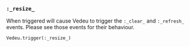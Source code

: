### `:_resize_`
When triggered will cause Vedeu to trigger the `:_clear_` and
`:_refresh_` events. Please see those events for their behaviour.

    Vedeu.trigger(:_resize_)

